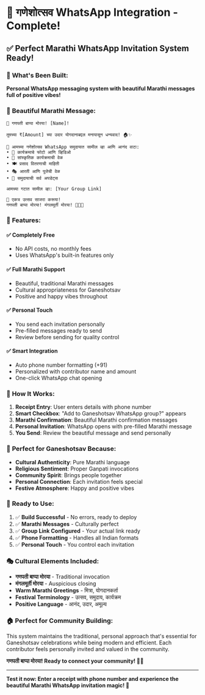 # 🎉 गणेशोत्सव WhatsApp Integration - Complete! 

## ✅ **Perfect Marathi WhatsApp Invitation System Ready!**

### 🎯 **What's Been Built:**

**Personal WhatsApp messaging system with beautiful Marathi messages full of positive vibes!**

### 💬 **Beautiful Marathi Message:**
```
🙏 गणपती बाप्पा मोरया! [Name]!

तुमच्या ₹[Amount] च्या उदार योगदानाबद्दल मनापासून धन्यवाद! 🏠✨

🎉 आमच्या गणेशोत्सव WhatsApp समुदायात सामील व्हा आणि आनंद वाटा:
• 📸 कार्यक्रमाचे फोटो आणि व्हिडिओ
• 🎵 सांस्कृतिक कार्यक्रमाची वेळ  
• 🍽️ प्रसाद वितरणाची माहिती
• 🎭 आरती आणि पूजेची वेळ
• 🤝 समुदायाची सर्व अपडेट्स

आमच्या गटात सामील व्हा: [Your Group Link]

🌟 एकत्र उत्सव साजरा करूया!
गणपती बाप्पा मोरया! मंगलमूर्ती मोरया! 🐘🙏✨
```

### 🌟 **Features:**

#### ✅ **Completely Free**
- No API costs, no monthly fees
- Uses WhatsApp's built-in features only

#### ✅ **Full Marathi Support**
- Beautiful, traditional Marathi messages
- Cultural appropriateness for Ganeshotsav
- Positive and happy vibes throughout

#### ✅ **Personal Touch**
- You send each invitation personally
- Pre-filled messages ready to send
- Review before sending for quality control

#### ✅ **Smart Integration**
- Auto phone number formatting (+91)
- Personalized with contributor name and amount
- One-click WhatsApp chat opening

### 📱 **How It Works:**

1. **Receipt Entry**: User enters details with phone number
2. **Smart Checkbox**: "Add to Ganeshotsav WhatsApp group?" appears
3. **Marathi Confirmation**: Beautiful Marathi confirmation messages
4. **Personal Invitation**: WhatsApp opens with pre-filled Marathi message
5. **You Send**: Review the beautiful message and send personally

### 🎊 **Perfect for Ganeshotsav Because:**

- **Cultural Authenticity**: Pure Marathi language
- **Religious Sentiment**: Proper Ganpati invocations
- **Community Spirit**: Brings people together
- **Personal Connection**: Each invitation feels special
- **Festive Atmosphere**: Happy and positive vibes

### 🚀 **Ready to Use:**

1. ✅ **Build Successful** - No errors, ready to deploy
2. ✅ **Marathi Messages** - Culturally perfect
3. ✅ **Group Link Configured** - Your actual link ready
4. ✅ **Phone Formatting** - Handles all Indian formats
5. ✅ **Personal Touch** - You control each invitation

### 🎭 **Cultural Elements Included:**

- **गणपती बाप्पा मोरया** - Traditional invocation
- **मंगलमूर्ती मोरया** - Auspicious closing
- **Warm Marathi Greetings** - मित्रा, योगदानकर्ता
- **Festival Terminology** - उत्सव, समुदाय, कार्यक्रम
- **Positive Language** - आनंद, उदार, अमूल्य

### 🏠 **Perfect for Community Building:**

This system maintains the traditional, personal approach that's essential for Ganeshotsav celebrations while being modern and efficient. Each contributor feels personally invited and valued in the community.

**गणपती बाप्पा मोरया! Ready to connect your community! 🐘✨**

---

**Test it now: Enter a receipt with phone number and experience the beautiful Marathi WhatsApp invitation magic! 🎉**
